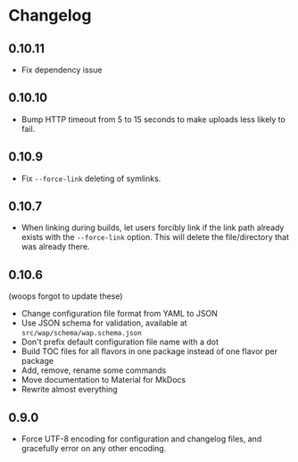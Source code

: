 # Changelog

## 0.10.11

- Fix dependency issue

## 0.10.10

- Bump HTTP timeout from 5 to 15 seconds to make uploads less likely to fail.

## 0.10.9

- Fix `--force-link` deleting of symlinks.

## 0.10.7

- When linking during builds, let users forcibly link if the link path already exists with the
  `--force-link` option. This will delete the file/directory that was already there.

## 0.10.6

(woops forgot to update these)

- Change configuration file format from YAML to JSON
- Use JSON schema for validation, available at `src/wap/schema/wap.schema.json`
- Don't prefix default configuration file name with a dot
- Build TOC files for all flavors in one package instead of one flavor per package
- Add, remove, rename some commands
- Move documentation to Material for MkDocs
- Rewrite almost everything

## 0.9.0

- Force UTF-8 encoding for configuration and changelog files, and gracefully error on any other
encoding.
